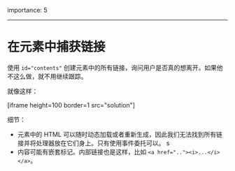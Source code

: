 importance: 5

---

# 在元素中捕获链接

使用 `id="contents"` 创建元素中的所有链接，询问用户是否真的想离开。如果他不这么做，就不用继续跟踪。

就像这样：

[iframe height=100 border=1 src="solution"]

细节：

- 元素中的 HTML 可以随时动态加载或者重新生成，因此我们无法找到所有链接并将处理器放在它们身上。只有使用事件委托可以。 s
- 内容可能有嵌套标记。内部链接也是这样，比如 `<a href=".."><i>...</i></a>`。
